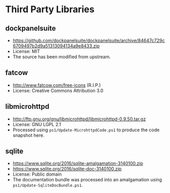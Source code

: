 # Third Party Libraries

## dockpanelsuite
- https://github.com/dockpanelsuite/dockpanelsuite/archive/84647c729c6709497b2d9a51313094134a9e8433.zip
- License: MIT
- The source has been modified from upstream.

## fatcow
- http://www.fatcow.com/free-icons (R.I.P.)
- License: Creative Commons Attribution 3.0

## libmicrohttpd
- http://ftp.gnu.org/gnu/libmicrohttpd/libmicrohttpd-0.9.50.tar.gz
- License: GNU LGPL 2.1
- Processed using `ps1/Update-MicrohttpdCode.ps1` to produce the code snapshot here.

## sqlite
- https://www.sqlite.org/2016/sqlite-amalgamation-3140100.zip
- https://www.sqlite.org/2016/sqlite-doc-3140100.zip
- License: Public domain
- The documentation bundle was processed into an amalgamation using `ps1/Update-SqliteDocBundle.ps1`.

